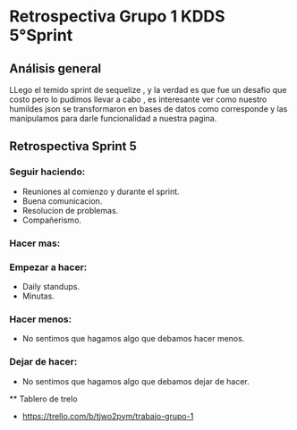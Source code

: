 # Retrospectiva Grupo 1 KDDS 5°Sprint

## Análisis general
LLego el temido sprint de sequelize , y la verdad es que fue un desafio que costo pero lo pudimos llevar a cabo , es interesante ver como nuestro humildes json se transformaron en bases de datos como corresponde y las manipulamos para darle funcionalidad a nuestra pagina.
## Retrospectiva Sprint 5

### Seguir haciendo:
- Reuniones al comienzo y durante el sprint.
- Buena comunicacion.
- Resolucion de problemas.
- Compañerismo.
### Hacer mas:
### Empezar a hacer:
- Daily standups.
- Minutas.
### Hacer menos: 
- No sentimos que hagamos algo que debamos hacer menos.
### Dejar de hacer:
- No sentimos que hagamos algo que debamos dejar de hacer.

** Tablero de trelo
- https://trello.com/b/tjwo2pym/trabajo-grupo-1